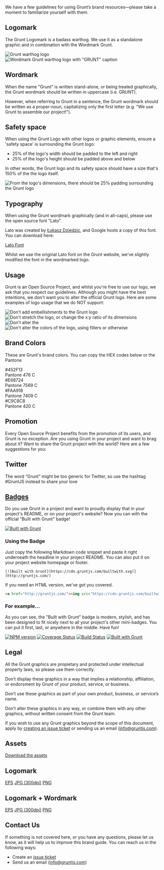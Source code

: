 We have a few guidelines for using Grunt’s brand resources—please take a moment to familiarize yourself with them.

## Logomark

The Grunt Logomark is a badass warthog. We use it as a standalone graphic and in combination with the Wordmark Grunt.

<div class="logomark">
<img alt="Grunt warthog logo" src="https://raw.githubusercontent.com/isaacdurazo/gruntjs.com/44-brand-guide/src/img/brand-guide/grunt-no-wordmark.jpg">
<img alt='Wordmark Grunt warthog logo with "GRUNT" caption' src="https://raw.githubusercontent.com/isaacdurazo/gruntjs.com/44-brand-guide/src/img/brand-guide/grunt-wordmark.jpg">
</div>

## Wordmark

When the name "Grunt" is written stand-alone, or being treated graphically, the Grunt wordmark should be written in uppercase (i.e. GRUNT).

However, when referring to Grunt in a sentence, the Grunt wordmark should be written as a proper-noun, capitalizing only the first letter (e.g. "We use Grunt to assemble our project!").

## Safety space

When using the Grunt Logo with other logos or graphic elements, ensure a 'safety space' is surrounding the Grunt logo:
* 25% of the logo's width should be padded to the left and right
* 25% of the logo's height should be padded above and below

In other words, the Grunt logo and its safety space should have a size that's 150% of the the logo itself.

<div class="safety">
<img alt="From the logo's dimensions, there should be 25% padding surrounding the Grunt logo" src="https://raw.githubusercontent.com/isaacdurazo/gruntjs.com/44-brand-guide/src/img/brand-guide/safety-space.jpg">
</div>

## Typography

When using the Grunt wordmark graphically (and in all-caps), please use the open source font "Lato".

Lato was created by [Łukasz Dziedzic](https://plus.google.com/106163021290874968147/about), and Google hosts a copy of this font. You can download here:

<a href="https://www.google.com/fonts/specimen/Lato" class="button">Lato Font</a>

Whilst we use the original Lato font on the Grunt website, we've slightly modified the font in the wordmarked logo.

## Usage

Grunt is an Open Source Project, and whilst you're free to use our logo, we ask that you respect our guidelines. Although you might have the best intentions, we don't want you to alter the official Grunt logo. Here are some examples of logo usage that we do NOT support:

<div class="usage">
<img alt="Don't add embellishments to the Grunt logo" src="https://raw.githubusercontent.com/isaacdurazo/gruntjs.com/44-brand-guide/src/img/brand-guide/dont-1.jpg">
<img alt="Don't stretch the logo, or change the x:y ratio of its dimensions" src="https://raw.githubusercontent.com/isaacdurazo/gruntjs.com/44-brand-guide/src/img/brand-guide/dont-2.jpg">
<img alt="Don't alter the "GRUNT" caption, or embed a customised caption" src="https://raw.githubusercontent.com/isaacdurazo/gruntjs.com/44-brand-guide/src/img/brand-guide/dont-3.jpg">
<img alt="Don't alter the colors of the logo, using filters or otherwise" src="https://raw.githubusercontent.com/isaacdurazo/gruntjs.com/44-brand-guide/src/img/brand-guide/dont-4.jpg">
</div>

## Brand Colors

These are Grunt's brand colors. You can copy the HEX codes below or the Pantone

<div class="brand-colors">
  <div class="color-container brown">
    <div class="color"></div>
    <div clas="hex">#452F13</div>
    <div class="pantone">Pantone 476 C</div>
  </div>
  <div class="color-container orange">
    <div class="color"></div>
    <div clas="hex">#E68724</div>
    <div class="pantone">Pantone 7569 C</div>
  </div>
  <div class="color-container yellow">
    <div class="color"></div>
    <div clas="hex">#FAA918</div>
    <div class="pantone">Pantone 7409 C</div>
  </div>
  <div class="color-container gray">
    <div class="color"></div>
    <div clas="hex">#C9C8C8</div>
    <div class="pantone">Pantone 420 C</div>
  </div>
</div>

## Promotion

Every Open Source Project benefits from the promotion of its users, and Grunt is no exception. Are you using Grunt in your project and want to brag about it? Want to share the Grunt project with the world? Here are a few suggestions for you:

## Twitter

The word “Grunt” might be too generic for Twitter, so use the hashtag #GruntJS instead to share your love

## [Badges](/built-with-grunt-badge)

Do you use Grunt in a project and want to proudly display that in your project's README, or on your project's website? Now you can with the official "Built with Grunt" badge!

[![Built with Grunt](https://cdn.gruntjs.com/builtwith.svg)](http://gruntjs.com/)

### Using the Badge

Just copy the following Markdown code snippet and paste it right underneath the headline in your project README. You can also put it on your project website homepage or footer.

```
[![Built with Grunt](https://cdn.gruntjs.com/builtwith.svg)](http://gruntjs.com/)
```

If you need an HTML version, we've got you covered.

```html
<a href="http://gruntjs.com/"><img src="https://cdn.gruntjs.com/builtwith.svg" alt="Built with Grunt"></a>
```

### For example...

As you can see, the "Built with Grunt" badge is modern, stylish, and has been designed to fit nicely next to all your project's other mini-badges. You can put it first, last, or anywhere in the middle. Have fun!

[![NPM version](https://badge.fury.io/js/grunt.svg)](http://badge.fury.io/)
[![Coverage Status](https://s3.amazonaws.com/assets.coveralls.io/badges/coveralls_100.svg)](https://coveralls.io/)
[![Build Status](https://secure.travis-ci.org/gruntjs/grunt.svg?branch=master)](http://travis-ci.org/)
[![Built with Grunt](https://cdn.gruntjs.com/builtwith.svg)](http://gruntjs.com/)

## Legal

All the Grunt graphics are propietary and protected under intellectual property laws, so please use them correctly.

Don’t display these graphics in a way that implies a relationship, affiliation, or endorsment by Grunt of your product, service, or business.

Don’t use these graphics as part of your own product, business, or service’s name.

Don’t alter these graphics in any way, or combine them with any other graphics, without written consent from the Grunt team.

If you wish to use any Grunt graphics beyond the scope of this document, apply by [creating an issue ticket](https://github.com/gruntjs/gruntjs.com/issues) or sending us an email ([info@gruntjs.com](info@gruntjs.com)).

## Assets

<a class="button" href="#">Download the assets</a>

## Logomark

<a class="button" href="#">EPS</a>
<a class="button" href="#">JPG (300dpi)</a>
<a class="button" href="#">PNG</a>

## Logomark + Wordmark

<a class="button" href="#">EPS</a>
<a class="button" href="#">JPG (300dpi)</a>
<a class="button" href="#">PNG</a>

## Contact Us

If something is not covered here, or you have any questions, please let us know, as it will help us to improve this brand guide. You can reach us in the following ways:
* Create an [issue ticket](https://github.com/gruntjs/gruntjs.com/issues)
* Send us an email ([info@gruntjs.com](info@gruntjs.com))
